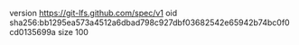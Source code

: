 version https://git-lfs.github.com/spec/v1
oid sha256:bb1295ea573a4512a6dbad798c927dbf03682542e65942b74bc0f0cd0135699a
size 100
